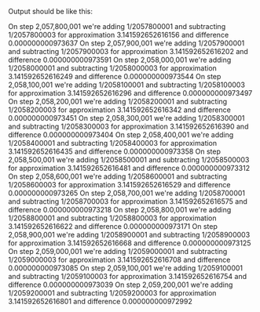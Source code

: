 Output should be like this:

On step 2,057,800,001 we're adding 1/2057800001 and subtracting 1/2057800003 for approximation 3.141592652616156 and difference 0.000000000973637
On step 2,057,900,001 we're adding 1/2057900001 and subtracting 1/2057900003 for approximation 3.141592652616202 and difference 0.000000000973591
On step 2,058,000,001 we're adding 1/2058000001 and subtracting 1/2058000003 for approximation 3.141592652616249 and difference 0.000000000973544
On step 2,058,100,001 we're adding 1/2058100001 and subtracting 1/2058100003 for approximation 3.141592652616296 and difference 0.000000000973497
On step 2,058,200,001 we're adding 1/2058200001 and subtracting 1/2058200003 for approximation 3.141592652616342 and difference 0.000000000973451
On step 2,058,300,001 we're adding 1/2058300001 and subtracting 1/2058300003 for approximation 3.141592652616390 and difference 0.000000000973404
On step 2,058,400,001 we're adding 1/2058400001 and subtracting 1/2058400003 for approximation 3.141592652616435 and difference 0.000000000973358
On step 2,058,500,001 we're adding 1/2058500001 and subtracting 1/2058500003 for approximation 3.141592652616481 and difference 0.000000000973312
On step 2,058,600,001 we're adding 1/2058600001 and subtracting 1/2058600003 for approximation 3.141592652616529 and difference 0.000000000973265
On step 2,058,700,001 we're adding 1/2058700001 and subtracting 1/2058700003 for approximation 3.141592652616575 and difference 0.000000000973218
On step 2,058,800,001 we're adding 1/2058800001 and subtracting 1/2058800003 for approximation 3.141592652616622 and difference 0.000000000973171
On step 2,058,900,001 we're adding 1/2058900001 and subtracting 1/2058900003 for approximation 3.141592652616668 and difference 0.000000000973125
On step 2,059,000,001 we're adding 1/2059000001 and subtracting 1/2059000003 for approximation 3.141592652616708 and difference 0.000000000973085
On step 2,059,100,001 we're adding 1/2059100001 and subtracting 1/2059100003 for approximation 3.141592652616754 and difference 0.000000000973039
On step 2,059,200,001 we're adding 1/2059200001 and subtracting 1/2059200003 for approximation 3.141592652616801 and difference 0.000000000972992